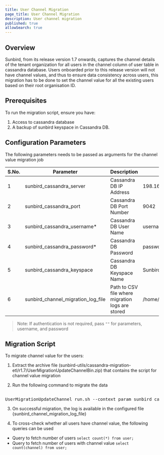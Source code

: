 ```yaml
---
title: User Channel Migration
page_title: User Channel Migration
description: User channel migration
published: true
allowSearch: true
---
```


## Overview
Sunbird, from its release version 1.7 onwards, captures the channel details of the tenant organization for all users in the channel column of user table in cassandra database. Users onboarded prior to this release version will not have channel values, and thus to ensure data consistency across users, this migration has to be done to set the channel value for all the existing users based on their root organisation ID.

## Prerequisites

To run the migration script, ensure you have:

1. Access to cassandra database
2. A backup of sunbird keyspace in Cassandra DB.

## Configuration Parameters
The following parameters needs to be passed as arguments for the channel value migration job

 S.No. | Parameter | Description | Example 
-------|-----------|-------------|---------
1 | sunbird_cassandra_server | Cassandra DB IP Address| 198.168.1.1
2 | sunbird_cassandra_port | Cassandra DB Port Number | 9042 
3 | sunbird_cassandra_username* | Cassandra DB User Name | username 
4 | sunbird_cassandra_password* | Cassandra DB Password | password 
5 | sunbird_cassandra_keyspace  | Cassandra DB Keyspace Name | Sunbird 
6 | sunbird_channel_migration_log_file | Path to CSV file where migration logs are stored | /home/ops/channel_migration_log.csv

> Note: If authentication is not required, pass `""` for parameters, username, and password

## Migration Script

To migrate channel value for the users:

1. Extract the archive file (sunbird-utils/cassandra-migration-etl/r1.7/UserMigrationUpdateChannelBin.zip) that contains the script for channel value migration

2. Run the following command to migrate the data
<pre> 
UserMigrationUpdateChannel_run.sh --context_param sunbird_cassandra_server="{sunbird_cassandra_server}" --context_param sunbird_cassandra_port="{sunbird_cassandra_port}" --context_param sunbird_cassandra_username="{sunbird_cassandra_username}" --context_param sunbird_cassandra_password="{sunbird_cassandra_password}" --context_param sunbird_cassandra_keyspace="{sunbird_cassandra_keyspace}" --context_param sunbird_channel_migration_log_file="{sunbird_channel_migration_log_file}"
</pre>
3. On successful migration, the log is available in the configured file {sunbird_channel_migration_log_file}

4. To cross-check whether all users have channel value, the following queries can be used

 - Query to fetch number of users
     ```select count(*) from user;```
 - Query to fetch number of users with channel value
     ```select count(channel) from user;```
   
